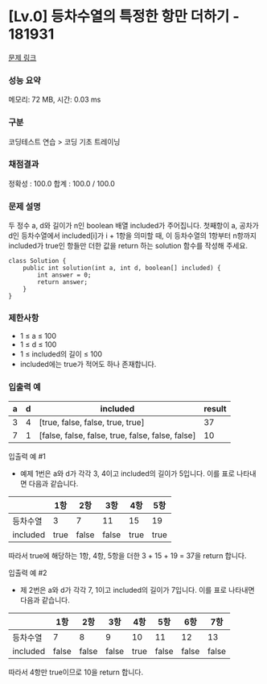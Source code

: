 # [Lv.0] 등차수열의 특정한 항만 더하기 - 181931

[문제 링크](https://school.programmers.co.kr/learn/courses/30/lessons/181931)

### 성능 요약

메모리: 72 MB, 시간: 0.03 ms

### 구분

코딩테스트 연습 > 코딩 기초 트레이닝

### 채점결과

정확성 : 100.0
합계 : 100.0 / 100.0

### 문제 설명

두 정수 a, d와 길이가 n인 boolean 배열 included가 주어집니다. 첫째항이 a, 공차가 d인 등차수열에서 included[i]가 i + 1항을 의미할 때, 이 등차수열의 1항부터 n항까지 included가 true인 항들만 더한 값을 return 하는 solution 함수를 작성해 주세요.

```
class Solution {
    public int solution(int a, int d, boolean[] included) {
        int answer = 0;
        return answer;
    }
}
```

### 제한사항

- 1 ≤ a ≤ 100
- 1 ≤ d ≤ 100
- 1 ≤ included의 길이 ≤ 100
- included에는 true가 적어도 하나 존재합니다.

### 입출력 예 

|a|d|included|result|
|---|---|---|---|
|3|4|[true, false, false, true, true]|37|
|7|1|[false, false, false, true, false, false, false]|10|

입출력 예 #1

- 예제 1번은 a와 d가 각각 3, 4이고 included의 길이가 5입니다. 이를 표로 나타내면 다음과 같습니다.

||1항|2항|3항|4항|5항|
|---|---|---|---|---|---|
|등차수열|3|7|11|15|19|
|included|true|false|false|true|true|

따라서 true에 해당하는 1항, 4항, 5항을 더한 3 + 15 + 19 = 37을 return 합니다.

입출력 예 #2

- 제 2번은 a와 d가 각각 7, 1이고 included의 길이가 7입니다. 이를 표로 나타내면 다음과 같습니다.

||1항|2항|3항|4항|5항|6항|7항|
|---|---|---|---|---|---|---|---|
|등차수열|7|8|9|10|11|12|13|
|included|false|false|false|true|false|false|false|

따라서 4항만 true이므로 10을 return 합니다.
